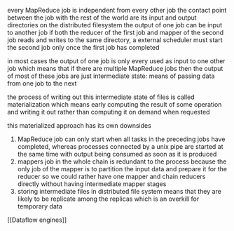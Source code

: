 every MapReduce job is independent from every other job 
the contact point between the job with the rest of the world are its input and output directories on the distributed filesystem
the output of one job can be input to another job if both the reducer of the first job and mapper of the second job reads and writes to the same directory, a external scheduler must start the second job only once the first job has completed

in most cases the output of one job is only every used as input to one other job which means that if there are multiple MapReduce jobs then the output of most of these jobs are just intermediate state: means of passing data from one job to the next 

the process of writing out this intermediate state of files is called materialization which means early computing the result of some operation and writing it out rather than computing it on demand when requested

this materialized approach has its own downsides
1. MapReduce job can only start when all tasks in the preceding jobs have completed, whereas processes connected by a unix pipe are started at the same time with output being consumed as soon as it is produced
2. mappers job in the whole chain is redundant to the process because the only job of the mapper is to partition the input data and prepare it for the reducer so we could rather have one mapper and chain reducers directly without having intermediate mapper stages
3. storing intermediate files in distributed file system means that they are likely to be replicate among the replicas which is an overkill for temporary data


[[Dataflow engines]]